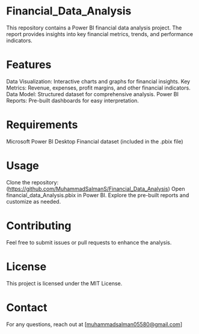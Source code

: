 # Financial_Data_Analysis
This repository contains a Power BI financial data analysis project. The report provides insights into key financial metrics, trends, and performance indicators.

# Features
Data Visualization: Interactive charts and graphs for financial insights.
Key Metrics: Revenue, expenses, profit margins, and other financial indicators.
Data Model: Structured dataset for comprehensive analysis.
Power BI Reports: Pre-built dashboards for easy interpretation.

# Requirements
Microsoft Power BI Desktop
Financial dataset (included in the .pbix file)

# Usage
Clone the repository:
(https://github.com/MuhammadSalmanS/Financial_Data_Analysis)
Open financial_data_Analysis.pbix in Power BI.
Explore the pre-built reports and customize as needed.

# Contributing
Feel free to submit issues or pull requests to enhance the analysis.

# License
This project is licensed under the MIT License.

# Contact
For any questions, reach out at [muhammadsalman05580@gmail.com]
